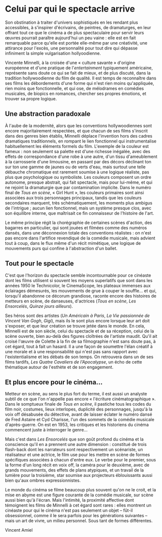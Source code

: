 # Celui par qui le spectacle arrive

Son obstination à traiter d'univers sophistiqués en les rendant plus accessibles, à s'inspirer d'écrivains, de peintres, de dramaturges, en leur offrant tout ce que le cinéma a de plus spectaculaire pour servir leurs œuvres pourrait paraître aujourd'hui un peu vaine : elle est en fait remarquable parce qu'elle est portée elle-même par une créativité, une attirance pour l'excès, une personnalité pour tout dire qui dépasse infiniment la simple vulgarisation hollyoodienne.

Vincente Minnelli, à la croisée d'une « culture savante » d'origine européenne et d'une pratique de l'_entertainment_ typiquement américaine, représente sans doute ce qui se fait de mieux, et de plus discuté, dans la tradition hollywoodienne du film de qualité. Il est temps de reconnaître dans ses films les débordements d'une forme qui n'est rien moins qu'appliquée, rien moins que fonctionnelle, et qui ose, de mélodrames en comédies musicales, de biopics en romances, chercher ses propres émotions, et trouver sa propre logique.

## Une abstraction paradoxale

À l'aube de la modernité, alors que les conventions hollywoodiennes sont encore majoritairement respectées, et que chacun de ses films s'inscrit dans des genres bien établis, Minnelli déplace l'invention hors des cadres dramatiques traditionnels, en rompant le lien fonctionnel qui instrumentalise habituellement les éléments formels du film. L'exemple de la couleur est fameux : non seulement sa palette est d'une richesse inégalée, avec des effets de correspondance d'une robe à une autre, d'un tissu d'ameublement à la carrosserie d'une limousine, en passant par des décors déclinant ton sur ton une gamme de jaunes ou de verts d'eau, mais surtout une telle débauche chromatique est rarement soumise à une logique réaliste, pas plus que psychologique ou symboliste. Les couleurs composent un ordre autonome, presque abstrait, qui fait spectacle, mais pour lui-même, et qui ne rejoint la dramaturgie que par contamination implicite. Dans le numéro final de _Tous en scène_, « Girl Hunt », les couleurs primaires sont ainsi associées aux trois personnages principaux, tandis que les couleurs secondaires marquent, très schématiquement, les moments plus ambigus de l'intrigue ; aucun lien fonctionnel, mais un système presque clos, avec son équilibre interne, que maîtrisait ce fin connaisseur de l'histoire de l'art.

Le même principe régit la chorégraphie de certaines scènes d'action, des bagarres en particulier, qui sont jouées et filmées comme des numéros dansés, dans une déconnexion totale des conventions réalistes : on n'est pas encore dans l'artifice revendiqué de la comédie musicale, mais advient tout à coup, dans le flux même d'un récit mimétique, une logique de mouvements purs qui confine à l'abstraction d'un ballet.

## Tout pour le spectacle

C'est que l'horizon du spectacle semble incontournable pour ce cinéaste dont les films utilisent si souvent les moyens superlatifs que sont dans les années 1950 le Technicolor, le CinemaScope, les plateaux immenses aux éclairages démesurés, les mouvements de grue à couper le souffle... et qui, lorsqu'il abandonne ce décorum grandiose, raconte encore des histoires de metteurs en scène, de danseuses, d'actrices (_Tous en scène_, _Les Ensorcelés_, _Quinze jours ailleurs_).

Ses héros sont des artistes (_Un Américain à Paris_, _La Vie passionnée de Vincent Van Gogh_, _Gigi_), mais ils le sont plus encore lorsque leur art doit s'exposer, et que leur création se trouve jetée dans le monde. En cela, Minnelli est de son siècle, celui du spectacle et de sa réception, celui de la scène ouverte, bien au-delà des figures cloîtrées de l'artiste maudit. Qu'il ait croisé l'œuvre de Colette à la fin de sa filmographie n'est sans doute pas, à cet égard, tout à fait un hasard. Il a une façon de soumettre l'élan créatif à une morale et à une responsabilité qui n'est pas sans rapport avec l'existentialisme et les débats de son temps. On retrouvera dans un de ses films tardifs, _Les Quatre Cavaliers de l'Apocalypse_, un écho de cette thématique autour de l'esthète et de son engagement.

## Et plus encore pour le cinéma...

Metteur en scène, au sens le plus fort du terme, il est aussi un analyste subtil de ce que l'on n'appelle pas encore « l'écriture cinématographique ». Dans le somptueux finale de _Tous en scène_, il pastiche tous les codes du film noir, costumes, lieux interlopes, duplicité des personnages, jusqu'à la voix off désabusée du détective, avant de laisser éclater le numéro dansé de Fred Astaire et Cyd Charisse, l'un des sommets de la comédie musicale d'après-guerre. On est en 1953, les critiques et les historiens du cinéma commencent juste à interroger le genre...

Mais c'est dans _Les Ensorcelés_ que son goût profond du cinéma et la conscience qu'il en a prennent une autre dimension : constitué de trois flash-back dont les narrateurs sont respectivement un scénariste, un réalisateur et une actrice, le film use pour les mettre en scène de formes spécifiques associées à chacun d'entre eux. Le verbe pour le premier, sous la forme d'un long récit en voix off, la caméra pour le deuxième, avec de grands
mouvements, des effets de plans atypiques, et un travail de la lumière pour la troisième, star soumise aux projecteurs éblouissants aussi bien qu'aux ombres expressionnistes.

Le monde du cinéma se filme beaucoup plus souvent qu'on ne le croit, et la mise en abyme est une figure courante de la comédie musicale, sur scène aussi bien qu'à l'écran. Mais l'intimité, la proximité affective dont témoignent les films de Minnelli à cet égard sont rares : elles montrent un cinéaste pour qui le cinéma n'est pas seulement un objet – fût-il obsessionnel, comme il le sera parfois pour les générations suivantes – mais un art de vivre, un milieu personnel. Sous tant de formes différentes.

Vincent Amiel
